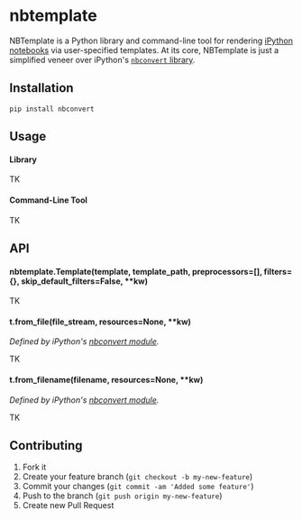 # nbtemplate

NBTemplate is a Python library and command-line tool for rendering [iPython notebooks](http://ipython.org/notebook) via user-specified templates. At its core, NBTemplate is just a simplified veneer over iPython's [`nbconvert` library](https://github.com/ipython/ipython/blob/master/IPython/nbconvert/).

## Installation

`pip install nbconvert`

## Usage

#### Library

TK

#### Command-Line Tool

TK

## API

#### nbtemplate.Template(template, template_path, preprocessors=[], filters={}, skip_default_filters=False, **kw)

TK

#### t.from_file(file_stream, resources=None, **kw)

*Defined by iPython's [nbconvert module](https://github.com/ipython/ipython/blob/master/IPython/nbconvert).*

TK

#### t.from_filename(filename, resources=None, **kw)

*Defined by iPython's [nbconvert module](https://github.com/ipython/ipython/blob/master/IPython/nbconvert).*

TK

## Contributing

1. Fork it
2. Create your feature branch (`git checkout -b my-new-feature`)
3. Commit your changes (`git commit -am 'Added some feature'`)
4. Push to the branch (`git push origin my-new-feature`)
5. Create new Pull Request
